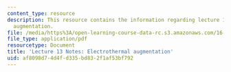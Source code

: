 ```yaml
---
content_type: resource
description: This resource contains the information regarding lecture 13 notes electrothermal
  augmentation.
file: /media/https%3A/open-learning-course-data-rc.s3.amazonaws.com/16-522-space-propulsion-spring-2015/af8098d74d4fd335bd832f1af53bf792_MIT16_522S15_Lecture13.pdf
file_type: application/pdf
resourcetype: Document
title: 'Lecture 13 Notes: Electrothermal augmentation'
uid: af8098d7-4d4f-d335-bd83-2f1af53bf792
---
```

